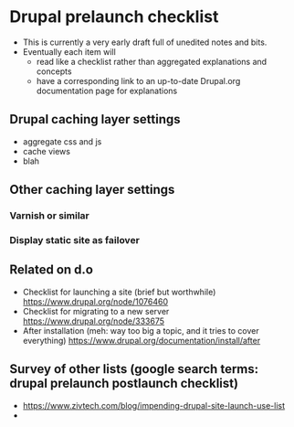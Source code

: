 # Drupal prelaunch checklist

- This is currently a very early draft full of unedited notes and bits.
- Eventually each item will
  - read like a checklist rather than aggregated explanations and concepts
  - have a corresponding link to an up-to-date Drupal.org documentation page for explanations

## Drupal caching layer settings

- aggregate css and js
- cache views
- blah

## Other caching layer settings

### Varnish or similar

### Display static site as failover

## Related on d.o
- Checklist for launching a site (brief but worthwhile) https://www.drupal.org/node/1076460
- Checklist for migrating to a new server https://www.drupal.org/node/333675
- After installation (meh: way too big a topic, and it tries to cover everything) https://www.drupal.org/documentation/install/after

## Survey of other lists (google search terms: drupal prelaunch postlaunch checklist)
- https://www.zivtech.com/blog/impending-drupal-site-launch-use-list
- 
